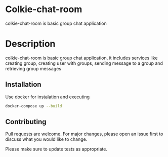 # Colkie-chat-room

colkie-chat-room is basic group chat application

# Description

colkie-chat-room is basic group chat application, it includes services like creating group, creating user with groups, sending message to a group and retrieving group messages

## Installation

Use docker for instalation and executing

```bash
docker-compose up --build
```

## Contributing

Pull requests are welcome. For major changes, please open an issue first
to discuss what you would like to change.

Please make sure to update tests as appropriate.

